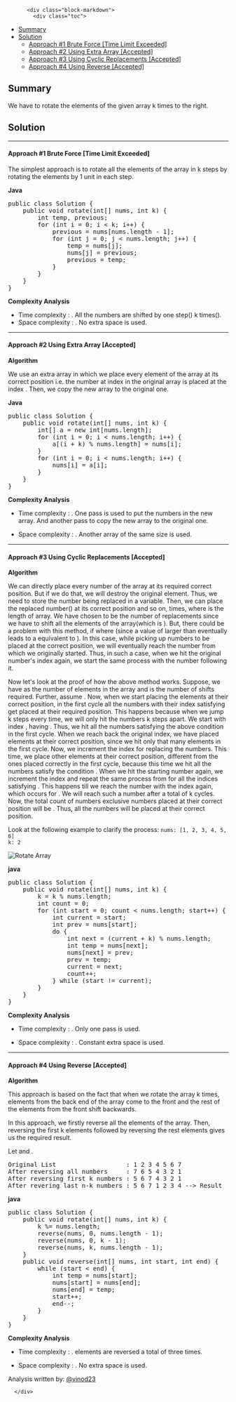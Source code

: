 <div class="article-body">
        
          <div class="block-markdown">
            <div class="toc">
<ul>
<li><a href="#summary">Summary</a></li>
<li><a href="#solution">Solution</a><ul>
<li><a href="#approach-1-brute-force-time-limit-exceeded">Approach #1 Brute Force [Time Limit Exceeded]</a></li>
<li><a href="#approach-2-using-extra-array-accepted">Approach #2 Using Extra Array [Accepted]</a></li>
<li><a href="#approach-3-using-cyclic-replacements-accepted">Approach #3 Using Cyclic Replacements [Accepted]</a></li>
<li><a href="#approach-4-using-reverse-accepted">Approach #4 Using Reverse [Accepted]</a></li>
</ul>
</li>
</ul>
</div>
<h2 id="summary">Summary</h2>
<p>We have to rotate the elements of the given array k times to the right.</p>
<h2 id="solution">Solution</h2>
<hr>
<h4 id="approach-1-brute-force-time-limit-exceeded">Approach #1 Brute Force [Time Limit Exceeded]</h4>
<p>The simplest approach is to rotate all the elements of the array in k steps
 by rotating the elements by 1 unit in each step.</p>
<p><strong>Java</strong></p>
<div class="codehilite"><pre><span></span><span class="kd">public</span> <span class="kd">class</span> <span class="nc">Solution</span> <span class="o">{</span>
    <span class="kd">public</span> <span class="kt">void</span> <span class="nf">rotate</span><span class="o">(</span><span class="kt">int</span><span class="o">[]</span> <span class="n">nums</span><span class="o">,</span> <span class="kt">int</span> <span class="n">k</span><span class="o">)</span> <span class="o">{</span>
        <span class="kt">int</span> <span class="n">temp</span><span class="o">,</span> <span class="n">previous</span><span class="o">;</span>
        <span class="k">for</span> <span class="o">(</span><span class="kt">int</span> <span class="n">i</span> <span class="o">=</span> <span class="mi">0</span><span class="o">;</span> <span class="n">i</span> <span class="o">&lt;</span> <span class="n">k</span><span class="o">;</span> <span class="n">i</span><span class="o">++)</span> <span class="o">{</span>
            <span class="n">previous</span> <span class="o">=</span> <span class="n">nums</span><span class="o">[</span><span class="n">nums</span><span class="o">.</span><span class="na">length</span> <span class="o">-</span> <span class="mi">1</span><span class="o">];</span>
            <span class="k">for</span> <span class="o">(</span><span class="kt">int</span> <span class="n">j</span> <span class="o">=</span> <span class="mi">0</span><span class="o">;</span> <span class="n">j</span> <span class="o">&lt;</span> <span class="n">nums</span><span class="o">.</span><span class="na">length</span><span class="o">;</span> <span class="n">j</span><span class="o">++)</span> <span class="o">{</span>
                <span class="n">temp</span> <span class="o">=</span> <span class="n">nums</span><span class="o">[</span><span class="n">j</span><span class="o">];</span>
                <span class="n">nums</span><span class="o">[</span><span class="n">j</span><span class="o">]</span> <span class="o">=</span> <span class="n">previous</span><span class="o">;</span>
                <span class="n">previous</span> <span class="o">=</span> <span class="n">temp</span><span class="o">;</span>
            <span class="o">}</span>
        <span class="o">}</span>
    <span class="o">}</span>
<span class="o">}</span>
</pre></div>


<p><strong>Complexity Analysis</strong></p>
<ul>
<li>Time complexity : <script type="math/tex; mode=display">O(n*k)</script>. All the numbers are shifted by one step(<script type="math/tex; mode=display">O(n)</script>)
 k times(<script type="math/tex; mode=display">O(k)</script>).</li>
<li>Space complexity : <script type="math/tex; mode=display">O(1)</script>. No extra space is used.</li>
</ul>
<hr>
<h4 id="approach-2-using-extra-array-accepted">Approach #2 Using Extra Array [Accepted]</h4>
<p><strong>Algorithm</strong></p>
<p>We use an extra array in which we place every element of the array at its correct
position i.e. the number at index <script type="math/tex; mode=display">i</script> in the original array is placed at the
index <script type="math/tex; mode=display">(i+k)%(length of array)</script>. Then, we copy the new array to the original one.</p>
<p><strong>Java</strong></p>
<div class="codehilite"><pre><span></span><span class="kd">public</span> <span class="kd">class</span> <span class="nc">Solution</span> <span class="o">{</span>
    <span class="kd">public</span> <span class="kt">void</span> <span class="nf">rotate</span><span class="o">(</span><span class="kt">int</span><span class="o">[]</span> <span class="n">nums</span><span class="o">,</span> <span class="kt">int</span> <span class="n">k</span><span class="o">)</span> <span class="o">{</span>
        <span class="kt">int</span><span class="o">[]</span> <span class="n">a</span> <span class="o">=</span> <span class="k">new</span> <span class="kt">int</span><span class="o">[</span><span class="n">nums</span><span class="o">.</span><span class="na">length</span><span class="o">];</span>
        <span class="k">for</span> <span class="o">(</span><span class="kt">int</span> <span class="n">i</span> <span class="o">=</span> <span class="mi">0</span><span class="o">;</span> <span class="n">i</span> <span class="o">&lt;</span> <span class="n">nums</span><span class="o">.</span><span class="na">length</span><span class="o">;</span> <span class="n">i</span><span class="o">++)</span> <span class="o">{</span>
            <span class="n">a</span><span class="o">[(</span><span class="n">i</span> <span class="o">+</span> <span class="n">k</span><span class="o">)</span> <span class="o">%</span> <span class="n">nums</span><span class="o">.</span><span class="na">length</span><span class="o">]</span> <span class="o">=</span> <span class="n">nums</span><span class="o">[</span><span class="n">i</span><span class="o">];</span>
        <span class="o">}</span>
        <span class="k">for</span> <span class="o">(</span><span class="kt">int</span> <span class="n">i</span> <span class="o">=</span> <span class="mi">0</span><span class="o">;</span> <span class="n">i</span> <span class="o">&lt;</span> <span class="n">nums</span><span class="o">.</span><span class="na">length</span><span class="o">;</span> <span class="n">i</span><span class="o">++)</span> <span class="o">{</span>
            <span class="n">nums</span><span class="o">[</span><span class="n">i</span><span class="o">]</span> <span class="o">=</span> <span class="n">a</span><span class="o">[</span><span class="n">i</span><span class="o">];</span>
        <span class="o">}</span>
    <span class="o">}</span>
<span class="o">}</span>
</pre></div>


<p><strong>Complexity Analysis</strong></p>
<ul>
<li>
<p>Time complexity : <script type="math/tex; mode=display">O(n)</script>. One pass is used to put the numbers in the new array.
 And another pass to copy the new array to the original one.</p>
</li>
<li>
<p>Space complexity : <script type="math/tex; mode=display">O(n)</script>. Another array of the same size is used.</p>
</li>
</ul>
<hr>
<h4 id="approach-3-using-cyclic-replacements-accepted">Approach #3 Using Cyclic Replacements [Accepted]</h4>
<p><strong>Algorithm</strong></p>
<p>We can directly place every number of the array at its required correct position.
But if we do that, we will destroy the original element. Thus, we need to store
the number being replaced in a <script type="math/tex; mode=display">temp</script> variable. Then, we can place the replaced
 number(<script type="math/tex; mode=display">temp</script>) at its correct position and so on, <script type="math/tex; mode=display">n</script> times, where <script type="math/tex; mode=display">n</script> is
 the length of array. We have chosen <script type="math/tex; mode=display">n</script> to be the number of replacements since we have 
 to shift all the elements of the array(which is <script type="math/tex; mode=display">n</script>). But, there could be a problem with this method, if <script type="math/tex; mode=display">n%k=0</script>
 where <script type="math/tex; mode=display">k = k%n</script>(since a value of <script type="math/tex; mode=display">k</script> larger than <script type="math/tex; mode=display">n</script> eventually leads to a <script type="math/tex; mode=display">k</script> equivalent to <script type="math/tex; mode=display">k%n</script>). In this case, while picking up numbers to be placed at the
 correct position, we will eventually reach the number from which we originally started. Thus, in such a case, when
 we hit the original number's index again, we start the same process with the number following it.</p>
<p>Now let's look at the proof of how the above method works. Suppose, we have <script type="math/tex; mode=display">n</script> as the number of elements in the array and
 <script type="math/tex; mode=display">k</script> is the number of shifts required. Further, assume <script type="math/tex; mode=display">n%k=0</script>. Now, when we start placing the elements at their correct position, in the first cycle all the numbers with their index <script type="math/tex; mode=display">i</script> satisfying <script type="math/tex; mode=display">i%k=0</script> get placed at their required position. This happens because when we jump k steps every time, we will only hit the numbers k steps apart. We start with index <script type="math/tex; mode=display">i=0</script>, having <script type="math/tex; mode=display">i%k=0</script>. Thus, we hit all the numbers satisfying the above condition in the first cycle. When we reach back the original index, we have placed <script type="math/tex; mode=display">\frac{n}{k}</script> elements at their correct position, since we hit only that many elements in the first cycle. Now, we increment the index for replacing the numbers. This time, we place other <script type="math/tex; mode=display">\frac{n}{k}</script> elements at their correct position, different from the ones placed correctly in the first cycle, because this time we hit all the numbers satisfy the condition <script type="math/tex; mode=display">i%k=1</script>. When we hit the starting number again, we increment the index and repeat the same process from <script type="math/tex; mode=display">i=1</script> for all the indices satisfying <script type="math/tex; mode=display">i%k==1</script>. This happens till we reach the number with the index <script type="math/tex; mode=display">i%k=0</script> again, which occurs for <script type="math/tex; mode=display">i=k</script>. We will reach such a number after a total of k cycles. Now, the total count of numbers exclusive numbers placed at their correct position will be <script type="math/tex; mode=display">k \times \frac{n}{k}=n</script>. Thus, all the numbers will be placed at their correct position.</p>
<p>Look at the following example to clarify the process:
 <code>nums: [1, 2, 3, 4, 5, 6]
k: 2</code></p>
<p><img alt="Rotate Array" src="https://leetcode.com/media/original_images/189_Rotate_Array.png"></p>
<p><strong>java</strong></p>
<div class="codehilite"><pre><span></span><span class="kd">public</span> <span class="kd">class</span> <span class="nc">Solution</span> <span class="o">{</span>
    <span class="kd">public</span> <span class="kt">void</span> <span class="nf">rotate</span><span class="o">(</span><span class="kt">int</span><span class="o">[]</span> <span class="n">nums</span><span class="o">,</span> <span class="kt">int</span> <span class="n">k</span><span class="o">)</span> <span class="o">{</span>
        <span class="n">k</span> <span class="o">=</span> <span class="n">k</span> <span class="o">%</span> <span class="n">nums</span><span class="o">.</span><span class="na">length</span><span class="o">;</span>
        <span class="kt">int</span> <span class="n">count</span> <span class="o">=</span> <span class="mi">0</span><span class="o">;</span>
        <span class="k">for</span> <span class="o">(</span><span class="kt">int</span> <span class="n">start</span> <span class="o">=</span> <span class="mi">0</span><span class="o">;</span> <span class="n">count</span> <span class="o">&lt;</span> <span class="n">nums</span><span class="o">.</span><span class="na">length</span><span class="o">;</span> <span class="n">start</span><span class="o">++)</span> <span class="o">{</span>
            <span class="kt">int</span> <span class="n">current</span> <span class="o">=</span> <span class="n">start</span><span class="o">;</span>
            <span class="kt">int</span> <span class="n">prev</span> <span class="o">=</span> <span class="n">nums</span><span class="o">[</span><span class="n">start</span><span class="o">];</span>
            <span class="k">do</span> <span class="o">{</span>
                <span class="kt">int</span> <span class="n">next</span> <span class="o">=</span> <span class="o">(</span><span class="n">current</span> <span class="o">+</span> <span class="n">k</span><span class="o">)</span> <span class="o">%</span> <span class="n">nums</span><span class="o">.</span><span class="na">length</span><span class="o">;</span>
                <span class="kt">int</span> <span class="n">temp</span> <span class="o">=</span> <span class="n">nums</span><span class="o">[</span><span class="n">next</span><span class="o">];</span>
                <span class="n">nums</span><span class="o">[</span><span class="n">next</span><span class="o">]</span> <span class="o">=</span> <span class="n">prev</span><span class="o">;</span>
                <span class="n">prev</span> <span class="o">=</span> <span class="n">temp</span><span class="o">;</span>
                <span class="n">current</span> <span class="o">=</span> <span class="n">next</span><span class="o">;</span>
                <span class="n">count</span><span class="o">++;</span>
            <span class="o">}</span> <span class="k">while</span> <span class="o">(</span><span class="n">start</span> <span class="o">!=</span> <span class="n">current</span><span class="o">);</span>
        <span class="o">}</span>
    <span class="o">}</span>
<span class="o">}</span>
</pre></div>


<p><strong>Complexity Analysis</strong></p>
<ul>
<li>
<p>Time complexity : <script type="math/tex; mode=display">O(n)</script>. Only one pass is used.</p>
</li>
<li>
<p>Space complexity : <script type="math/tex; mode=display">O(1)</script>. Constant extra space is used.</p>
</li>
</ul>
<hr>
<h4 id="approach-4-using-reverse-accepted">Approach #4 Using Reverse [Accepted]</h4>
<p><strong>Algorithm</strong></p>
<p>This approach is based on the fact that when we rotate the array k times, <script type="math/tex; mode=display">k%n</script> elements from the back end of the array come to the front and the rest of the elements from the front shift backwards.</p>
<p>In this approach, we firstly reverse all the elements of the array. Then, reversing the first k elements followed by reversing the rest <script type="math/tex; mode=display">n-k</script> elements gives us the required result.</p>
<p>Let <script type="math/tex; mode=display">n=7</script> and <script type="math/tex; mode=display">k=3</script>.</p>
<div class="codehilite"><pre><span></span>Original List                   : 1 2 3 4 5 6 7
After reversing all numbers     : 7 6 5 4 3 2 1
After reversing first k numbers : 5 6 7 4 3 2 1
After revering last n-k numbers : 5 6 7 1 2 3 4 --&gt; Result
</pre></div>


<p><strong>java</strong></p>
<div class="codehilite"><pre><span></span><span class="kd">public</span> <span class="kd">class</span> <span class="nc">Solution</span> <span class="o">{</span>
    <span class="kd">public</span> <span class="kt">void</span> <span class="nf">rotate</span><span class="o">(</span><span class="kt">int</span><span class="o">[]</span> <span class="n">nums</span><span class="o">,</span> <span class="kt">int</span> <span class="n">k</span><span class="o">)</span> <span class="o">{</span>
        <span class="n">k</span> <span class="o">%=</span> <span class="n">nums</span><span class="o">.</span><span class="na">length</span><span class="o">;</span>
        <span class="n">reverse</span><span class="o">(</span><span class="n">nums</span><span class="o">,</span> <span class="mi">0</span><span class="o">,</span> <span class="n">nums</span><span class="o">.</span><span class="na">length</span> <span class="o">-</span> <span class="mi">1</span><span class="o">);</span>
        <span class="n">reverse</span><span class="o">(</span><span class="n">nums</span><span class="o">,</span> <span class="mi">0</span><span class="o">,</span> <span class="n">k</span> <span class="o">-</span> <span class="mi">1</span><span class="o">);</span>
        <span class="n">reverse</span><span class="o">(</span><span class="n">nums</span><span class="o">,</span> <span class="n">k</span><span class="o">,</span> <span class="n">nums</span><span class="o">.</span><span class="na">length</span> <span class="o">-</span> <span class="mi">1</span><span class="o">);</span>
    <span class="o">}</span>
    <span class="kd">public</span> <span class="kt">void</span> <span class="nf">reverse</span><span class="o">(</span><span class="kt">int</span><span class="o">[]</span> <span class="n">nums</span><span class="o">,</span> <span class="kt">int</span> <span class="n">start</span><span class="o">,</span> <span class="kt">int</span> <span class="n">end</span><span class="o">)</span> <span class="o">{</span>
        <span class="k">while</span> <span class="o">(</span><span class="n">start</span> <span class="o">&lt;</span> <span class="n">end</span><span class="o">)</span> <span class="o">{</span>
            <span class="kt">int</span> <span class="n">temp</span> <span class="o">=</span> <span class="n">nums</span><span class="o">[</span><span class="n">start</span><span class="o">];</span>
            <span class="n">nums</span><span class="o">[</span><span class="n">start</span><span class="o">]</span> <span class="o">=</span> <span class="n">nums</span><span class="o">[</span><span class="n">end</span><span class="o">];</span>
            <span class="n">nums</span><span class="o">[</span><span class="n">end</span><span class="o">]</span> <span class="o">=</span> <span class="n">temp</span><span class="o">;</span>
            <span class="n">start</span><span class="o">++;</span>
            <span class="n">end</span><span class="o">--;</span>
        <span class="o">}</span>
    <span class="o">}</span>
<span class="o">}</span>
</pre></div>


<p><strong>Complexity Analysis</strong></p>
<ul>
<li>
<p>Time complexity : <script type="math/tex; mode=display">O(n)</script>. <script type="math/tex; mode=display">n</script> elements are reversed a total of three times.</p>
</li>
<li>
<p>Space complexity : <script type="math/tex; mode=display">O(1)</script>. No extra space is used.</p>
</li>
</ul>
<p>Analysis written by: <a href="https://leetcode.com/vinod23">@vinod23</a></p>
          </div>
        
      </div>